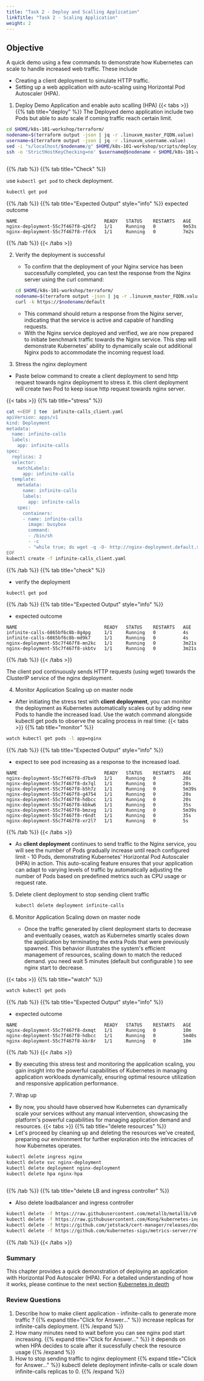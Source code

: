 ```yaml
---
title: "Task 2 - Deploy and Scalling Application"
linkTitle: "Task 2 - Scaling Application"
weight: 2 
---
```


## Objective


A quick demo using a few commands to demonstrate how Kubernetes can scale to handle increased web traffic.
These include 
- Creating a client deployment to simulate HTTP traffic.
- Setting up a web application with auto-scaling using Horizontal Pod Autoscaler (HPA).

1. Deploy Demo Application and enable auto scalling (HPA)
{{< tabs >}}
{{% tab title="deploy" %}}
The Deployed demo application include two Pods but able to auto scale if coming traffic reach certain limit.
    
```bash
cd $HOME/k8s-101-workshop/terraform/
nodename=$(terraform output -json | jq -r .linuxvm_master_FQDN.value)
username=$(terraform output -json | jq -r .linuxvm_username.value)
sed -i "s/localhost/$nodename/g" $HOME/k8s-101-workshop/scripts/deploy_application_with_hpa_masternode.sh
ssh -o 'StrictHostKeyChecking=no' $username@$nodename < $HOME/k8s-101-workshop/scripts/deploy_application_with_hpa_masternode.sh
 
```
{{% /tab %}}
{{% tab title="Check" %}}

use `kubectl get pod` to check deployment.
    
```bash
kubectl get pod
```
{{% /tab %}}
{{% tab title="Expected Output" style="info" %}}
expected outcome
    
```
NAME                                READY   STATUS    RESTARTS   AGE
nginx-deployment-55c7f467f8-q26f2   1/1     Running   0          9m53s
nginx-deployment-55c7f467f8-rfdck   1/1     Running   0          7m2s
```
{{% /tab %}}
{{< /tabs >}}

2. Verify the deployment is successful 
    - To confirm that the deployment of your Nginx service has been successfully completed, you can test the response from the Nginx server using the curl command:
    
    ```bash
    cd $HOME/k8s-101-workshop/terraform/
    nodename=$(terraform output -json | jq -r .linuxvm_master_FQDN.value)
    curl -k https://$nodename/default
    ```
    
    - This command should return a response from the Nginx server, indicating that the service is active and capable of handling requests.
    - With the Nginx service deployed and verified, we are now prepared to initiate benchmark traffic towards the Nginx service. This step will demonstrate Kubernetes' ability to dynamically scale out additional Nginx pods to accommodate the incoming request load.

3. Stress the nginx deployment

- Paste below command to create a client deployment to send http request towards nginx deployment to stress it.  this client deployment will create two Pod to keep issue http request towards nginx server.

{{< tabs >}}
{{% tab title="stress" %}}    
 ```bash
 cat <<EOF | tee  infinite-calls_client.yaml
 apiVersion: apps/v1
 kind: Deployment
 metadata:
   name: infinite-calls
   labels:
     app: infinite-calls
 spec:
   replicas: 2
   selector:
     matchLabels:
       app: infinite-calls
   template:
     metadata:
       name: infinite-calls
       labels:
         app: infinite-calls
     spec:
       containers:
       - name: infinite-calls
         image: busybox
         command:
         - /bin/sh
         - -c
         - "while true; do wget -q -O- http://nginx-deployment.default.svc.cluster.local; done"
 EOF
 kubectl create -f infinite-calls_client.yaml
 ```
{{% /tab %}}
{{% tab title="check" %}}
- verify the deployment
```bash
kubectl get pod
```
{{% /tab %}}
{{% tab title="Expected Output" style="info" %}}
- expected outcome
```
NAME                                READY   STATUS    RESTARTS   AGE
infinite-calls-6865bf6c8b-8g4pg     1/1     Running   0          4s
infinite-calls-6865bf6c8b-md9k7     1/1     Running   0          4s
nginx-deployment-55c7f467f8-mn2kc   1/1     Running   0          3m21s
nginx-deployment-55c7f467f8-skbtv   1/1     Running   0          3m21s
```
{{% /tab %}}
{{< /tabs >}}

The client pod continuously sends HTTP requests (using wget) towards the ClusterIP service of the nginx deployment.


4. Monitor Application Scaling up on master node

- After initiating the stress test with **client deployment**, you can monitor the deployment as Kubernetes automatically scales out by adding new Pods to handle the increased load. Use the watch command alongside kubectl get pods to observe the scaling process in real time:
{{< tabs >}}
{{% tab title="monitor" %}}
   
 ```bash
 watch kubectl get pods -l app=nginx 
 ```
{{% /tab %}}
{{% tab title="Expected Output" style="info" %}}


 - expect to see pod increasing as a response to the increased load.
 ```
 NAME                                READY   STATUS    RESTARTS   AGE
 nginx-deployment-55c7f467f8-d7bx9   1/1     Running   0          20s
 nginx-deployment-55c7f467f8-dx7ql   1/1     Running   0          20s
 nginx-deployment-55c7f467f8-b5h7z   1/1     Running   0          5m39s
 nginx-deployment-55c7f467f8-g4754   1/1     Running   0          20s
 nginx-deployment-55c7f467f8-hdbcc   1/1     Running   0          20s
 nginx-deployment-55c7f467f8-kbkw6   1/1     Running   0          35s
 nginx-deployment-55c7f467f8-bmzvg   1/1     Running   0          5m39s
 nginx-deployment-55c7f467f8-r6ndt   1/1     Running   0          35s
 nginx-deployment-55c7f467f8-xr2l7   1/1     Running   0          5s
 ```
{{% /tab %}}
{{< /tabs >}}
 - As **client deployment** continues to send traffic to the Nginx service, you will see the number of Pods gradually increase until reach configured limit - 10 Pods, demonstrating Kubernetes' Horizontal Pod Autoscaler (HPA) in action. This auto-scaling feature ensures that your application can adapt to varying levels of traffic by automatically adjusting the number of Pods based on predefined metrics such as CPU usage or request rate.

5. Delete client deployment to stop sending client traffic

    ```bash
    kubectl delete deployment infinite-calls
    ```
    
6. Monitor Application Scaling down on master node
    - Once the traffic generated by client deployment starts to decrease and eventually ceases, watch as Kubernetes smartly scales down the application by terminating the extra Pods that were previously spawned. This behavior illustrates the system's efficient management of resources, scaling down to match the reduced demand. you need wait 5 minutes (default but configurable ) to see nginx start to decrease.
        
{{< tabs >}}
{{% tab title="watch" %}}
 ```bash
 watch kubectl get pods
 ```
 {{% /tab %}}
{{% tab title="Expected Output" style="info" %}}
- expected outcome 
 
 ```
 NAME                                READY   STATUS    RESTARTS   AGE
 nginx-deployment-55c7f467f8-dxmqt   1/1     Running   0          10m
 nginx-deployment-55c7f467f8-hdbcc   1/1     Running   0          5m40s
 nginx-deployment-55c7f467f8-kkr8r   1/1     Running   0          10m
 ```
{{% /tab %}}
{{< /tabs >}}

 - By executing this stress test and monitoring the application scaling, you gain insight into the powerful capabilities of Kubernetes in managing application workloads dynamically, ensuring optimal resource utilization and responsive application performance.

7. Wrap up


- By now, you should have observed how Kubernetes can dynamically scale your services without any manual intervention, showcasing the platform's powerful capabilities for managing application demand and resources.
{{< tabs >}}
{{% tab title="delete resources" %}}
- Let's proceed by cleaning up and deleting the resources we've created, preparing our environment for further exploration into the intricacies of how Kubernetes operates.
 
```bash
kubectl delete ingress nginx
kubectl delete svc nginx-deployment
kubectl delete deployment nginx-deployment
kubectl delete hpa nginx-hpa
 
```
{{% /tab %}}
{{% tab title="delete LB and ingress controller" %}}
- Also delete loadbalancer and ingress controller
    
```bash
kubectl delete -f https://raw.githubusercontent.com/metallb/metallb/v0.14.3/config/manifests/metallb-native.yaml
kubectl delete -f https://raw.githubusercontent.com/Kong/kubernetes-ingress-controller/v2.10.0/deploy/single/all-in-one-dbless.yaml
kubectl delete -f https://github.com/jetstack/cert-manager/releases/download/v1.3.1/cert-manager.yaml
kubectl delete -f https://github.com/kubernetes-sigs/metrics-server/releases/latest/download/components.yaml
```
{{% /tab %}}
{{< /tabs >}}
### Summary
This chapter provides a quick demonstration of deploying an application with Horizontal Pod Autoscaler (HPA). For a detailed understanding of how it works, please continue to the next section [Kubernetes in depth](../../03_participanttasks/03_02_k8sindepth.html)
 

### Review Questions 
1. Describe how to make client application - infinite-calls to generate more traffic ?
{{% expand title="Click for Answer..." %}}
    increase replicas for infinite-calls deployment. 
{{% /expand %}}
2. How many minutes need to wait before you can see nginx pod start increasing.
{{% expand title="Click for Answer..." %}}
    it depends on when HPA decides to scale after it sucessfully check the resource usage 
{{% /expand %}}
3. How to stop sending traffic to nginx deployment
{{% expand title="Click for Answer..." %}}
kubectl delete deployment infinite-calls  or scale down infinite-calls replicas to 0. 
{{% /expand %}}

